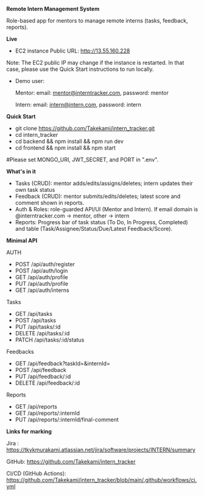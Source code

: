 **Remote Intern Management System**

Role-based app for mentors to manage remote interns (tasks, feedback, reports).

**Live**

* EC2 instance Public URL: http://13.55.160.228

Note: The EC2 public IP may change if the instance is restarted.
In that case, please use the Quick Start instructions to run locally.

* Demo user:

  Mentor:
    email: mentor@interntracker.com, password: mentor
  
  Intern:
    email: intern@intern.com, password: intern

**Quick Start**

* git clone https://github.com/Takekami/intern_tracker.git
* cd intern_tracker
* cd backend && npm install && npm run dev
* cd frontend && npm install && npm start

#Please set MONGO_URI, JWT_SECRET, and PORT in ".env".

**What's in it**

* Tasks (CRUD): mentor adds/edits/assigns/deletes; intern updates their own task status
* Feedback (CRUD): mentor submits/edits/deletes; latest score and comment shown in reports.
* Auth & Roles: role-guarded API/UI (Mentor and Intern). If email domain is @interntracker.com -> mentor, other -> intern
* Reports: Progress bar of task status (To Do, In Progress, Completed) and table (Task/Assignee/Status/Due/Latest Feedback/Score).

**Minimal API**

AUTH
* POST /api/auth/register
* POST /api/auth/login
* GET /api/auth/profile
* PUT /api/auth/profile
* GET /api/auth/interns

Tasks
* GET /api/tasks
* POST /api/tasks
* PUT /api/tasks/:id
* DELETE /api/tasks/:id
* PATCH /api/tasks/:id/status

Feedbacks
* GET /api/feedback?taskId=&internId=
* POST /api/feedback
* PUT /api/feedback/:id
* DELETE /api/feedback/:id

Reports
* GET /api/reports
* GET /api/reports/:internId
* PUT /api/reports/:internId/final-comment

**Links for marking**

Jira : https://tkykmurakami.atlassian.net/jira/software/projects/INTERN/summary

GitHub: https://github.com/Takekami/intern_tracker

CI/CD (GitHub Actions): https://github.com/Takekami/intern_tracker/blob/main/.github/workflows/ci.yml


